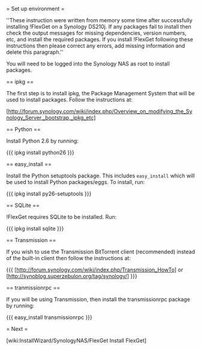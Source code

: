 = Set up environment =

''These instruction were written from memory some time after successfully installing !FlexGet on a Synology DS210j. If any packages fail to install then check the output messages for missing dependencies, version numbers, etc, and install the required packages. If you install !FlexGet following these instructions then please correct any errors, add missing information and delete this paragraph.''

You will need to be logged into the Synology NAS as root to install packages.

== ipkg ==

The first step is to install ipkg, the Package Management System that will be used to install packages. Follow the instructions at:

[http://forum.synology.com/wiki/index.php/Overview_on_modifying_the_Synology_Server,_bootstrap,_ipkg_etc]

== Python ==

Install Python 2.6 by running:

{{{
ipkg install python26
}}}

== easy_install ==

Install the Python setuptools package. This includes `easy_install` which will be used to install Python packages/eggs. To install, run:

{{{
ipkg install py26-setuptools
}}}

== SQLite ==

!FlexGet requires SQLite to be installed. Run:

{{{
ipkg install sqlite
}}}

== Transmission ==

If you wish to use the Transmission BitTorrent client (recommended) instead of the built-in client then follow the instructions at:

{{{
[http://forum.synology.com/wiki/index.php/Transmission_HowTo]
or
[http://synoblog.superzebulon.org/tag/synology/]
}}}

== tranmissionrpc == 

If you will be using Transmission, then install the transmissionrpc package by running:

{{{
easy_install transmissionrpc
}}}

= Next =

[wiki:InstallWizard/SynologyNAS/FlexGet Install FlexGet]

